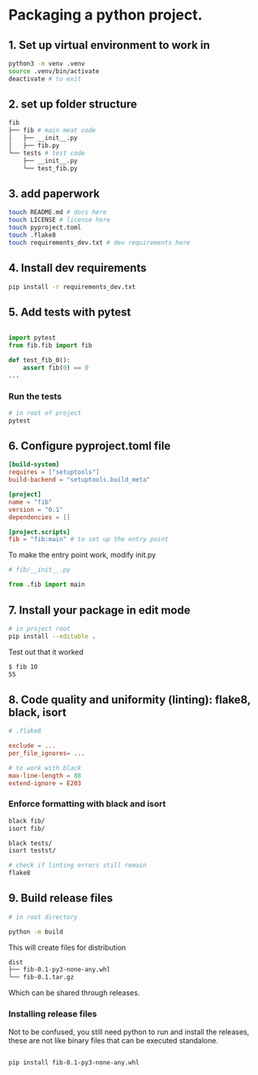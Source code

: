 # Packaging a python project.

## 1. Set up virtual environment to work in

```sh
python3 -m venv .venv
source .venv/bin/activate
deactivate # to exit
```

## 2. set up folder structure
```sh
fib
├── fib # main meat code
│   ├── __init__.py 
│   ├── fib.py 
└── tests # test code 
    ├── __init__.py
    └── test_fib.py
```

## 3. add paperwork
```sh
touch README.md # docs here
touch LICENSE # license here
touch pyproject.toml
touch .flake8
touch requirements_dev.txt # dev requirements here
```

## 4. Install dev requirements

```sh
pip install -r requirements_dev.txt
```

## 5. Add tests with pytest
```py

import pytest
from fib.fib import fib

def test_fib_0():
    assert fib(0) == 0
...


```

### Run the tests

```sh
# in root of project
pytest

```

## 6. Configure pyproject.toml file

```toml
[build-system]
requires = ["setuptools"]
build-backend = "setuptools.build_meta"

[project]
name = "fib"
version = "0.1"
dependencies = []

[project.scripts]
fib = "fib:main" # to set up the entry point
```

To make the entry point work, modify init.py

```py
# fib/__init__.py

from .fib import main

```

## 7. Install your package in edit mode

```sh
# in project root
pip install --editable .
```

Test out that it worked
```sh
$ fib 10
55
```

## 8. Code quality and uniformity (linting): flake8, black, isort

```toml
# .flake8

exclude = ...
per_file_ignores= ...

# to work with black
max-line-length = 88
extend-ignore = E203
```

### Enforce formatting with black and isort

```sh
black fib/
isort fib/

black tests/
isort testst/

# check if linting errors still remain
flake8
```
## 9. Build release files 

```sh
# in root directory

python -m build
```

This will create files for distribution

```sh
dist
├── fib-0.1-py3-none-any.whl
└── fib-0.1.tar.gz
```

Which can be shared through releases.

### Installing release files

Not to be confused, you still need python to run and install the releases, these are not like binary files that can be executed standalone.

```sh

pip install fib-0.1-py3-none-any.whl

```



